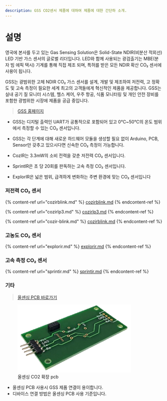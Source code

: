 ```yaml
---
description: GSS CO2센서 제품에 대하여 제품에 대한 간단하 소개.
---
```


# 설명

영국에 본사를 두고 있는 Gas Sensing Solution은 Solid-State NDIR(비분산 적외선) LED 기반 가스 센서의 글로벌 리더입니다. LED와 함께 사용되는 광검출기는 MBE(분자 빔 에픽 택시) 기계를 통해 직접 제조 되며, 특허를 받은 모든 NDIR 확산 CO₂ 센서에 사용이 됩니다.

GSS는 광범위한 고체 NDIR CO₂ 가스 센서를 설계, 개발 및 제조하여 저전력, 고 정확도 및 고속 측정이 필요한 세계 최고의 고객들에게 혁신적인 제품을 제공합니다. GSS는 실내 공기 질 모니터 시스템, 헬스 케어, 우주 항공, 식품 모니터링 및 개인 안전 장비를 포함한 광범위한 시장에 제품을 공급 중입니다.

> [GSS 홈페이지](https://www.gassensing.co.uk/)

+ GSS는 디지털 출력인 UART가 공통적으로 포함되어 있고 0℃\~50℃의 온도 범위에서 측정할 수 있는 CO₂ 센서입니다.
+ GSS는 각 단계에 대해 새로운 하드웨어 모듈을 생성할 필요 없이 Arduino, PCB, Sensor만 갖추고 있으시다면 신속한 CO₂ 측정이 가능합니다.

+ CozIR는 3.3mW의 소비 전력을 갖춘 저전력 CO₂ 센서입니다.
+ SprintIR은 초 당 20회를 판독하는 고속 측정 CO₂ 센서입니다.
+ ExplorIR은 넓은 범위, 급격하게 변화하는 주변 환경에 맞는 CO₂ 센서입니다

### 저전력 CO₂ 센서

{% content-ref url="cozirblink.md" %}
[cozirblink.md](cozirblink.md)
{% endcontent-ref %}

{% content-ref url="cozirlp3.md" %}
[cozirlp3.md](cozirlp3.md)
{% endcontent-ref %}

{% content-ref url="cozir-blink.md" %}
[cozirblink.md](cozirblink.md)
{% endcontent-ref %}

### 고농도 CO₂ 센서

{% content-ref url="explorir.md" %}
[explorir.md](explorir.md)
{% endcontent-ref %}

### 고속 측정 CO₂ 센서

{% content-ref url="sprintir.md" %}
[sprintir.md](sprintir.md)
{% endcontent-ref %}

### 기타

> [올센싱 PCB 바로가기](https://allsensing.com/product/detail.html?product\_no=1171\&cate\_no=65\&display\_group=1)

<figure><img src="image/Allsensingpcb.png" alt="Allsensing pcb" width="363"><figcaption>올센싱 CO2 확장 pcb</figcaption></figure>

+ 올센싱 PCB 사용시 GSS 제품 연결이 용이합니다.
+ 디바이스 연결 방법은 올센싱 PCB 사용 기준입니다.
